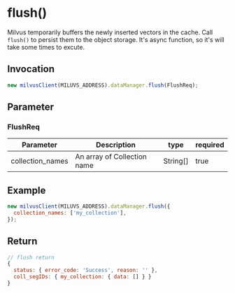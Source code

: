 # flush()
Milvus temporarily buffers the newly inserted vectors in the cache. Call ```flush()``` to persist them to the object storage. It's async function, so it's will take some times to excute.

## Invocation 
```javascript
new milvusClient(MILUVS_ADDRESS).dataManager.flush(FlushReq);
```

## Parameter
### FlushReq
| Parameter        | Description                 | type     | required |
| ---------------- | --------------------------- | -------- | -------- |
| collection_names | An array of Collection name | String[] | true     |

## Example
```javascript
new milvusClient(MILUVS_ADDRESS).dataManager.flush({
  collection_names: ['my_collection'],
});
```

## Return
```javascript
// flush return
{
  status: { error_code: 'Success', reason: '' },
  coll_segIDs: { my_collection: { data: [] } }
}
```
